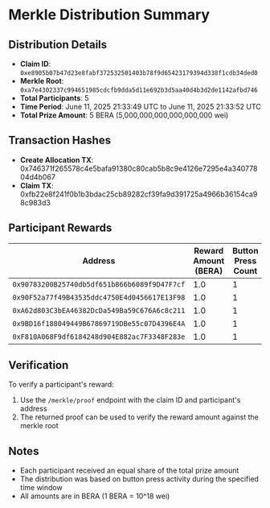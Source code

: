 # Merkle Distribution Summary

## Distribution Details
- **Claim ID**: `0xe8905b07b47d23e8fabf372532501403b78f9d65423179394d338f1cdb34ded0`
- **Merkle Root**: `0xa7e4302337c994651985cdcfb9dda5d11e692b3d5aa40d4b3d2de1142afbd746`
- **Total Participants**: 5
- **Time Period**: June 11, 2025 21:33:49 UTC to June 11, 2025 21:33:52 UTC
- **Total Prize Amount**: 5 BERA (5,000,000,000,000,000,000 wei)

## Transaction Hashes
- **Create Allocation TX**: 0x746371f265578c4e5bafa91380c80cab5b8c9e4126e7295e4a34077804d4b067
- **Claim TX**: 0xfb22e8f241f0b1b3bdac25cb89282cf39fa9d391725a4966b36154ca98c983d3

## Participant Rewards

| Address | Reward Amount (BERA) | Button Press Count |
|---------|---------------------|-------------------|
| `0x90783200B25740db5df651b866b6089f9D47F7cf` | 1.0 | 1 |
| `0x90F52a77f49B43535ddc4750E4d0456617E13F98` | 1.0 | 1 |
| `0xA62d803C3bEA46382DcDa549Ba59C676A6c8c211` | 1.0 | 1 |
| `0x9BD16f188049449B67869719DBe55c07D4396E4A` | 1.0 | 1 |
| `0xF810A068F9df6184248d904E882ac7F3348F283e` | 1.0 | 1 |

## Verification
To verify a participant's reward:
1. Use the `/merkle/proof` endpoint with the claim ID and participant's address
2. The returned proof can be used to verify the reward amount against the merkle root

## Notes
- Each participant received an equal share of the total prize amount
- The distribution was based on button press activity during the specified time window
- All amounts are in BERA (1 BERA = 10^18 wei) 